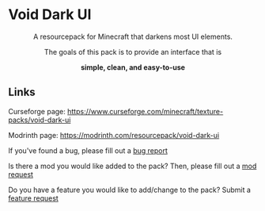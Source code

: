 # Void Dark UI

<p align="center">A resourcepack for Minecraft that darkens most UI elements.</p>
<p align="center">The goals of this pack is to provide an interface that is</p>

**<p align="center">simple, clean, and easy-to-use</p>**

## Links
Curseforge page: https://www.curseforge.com/minecraft/texture-packs/void-dark-ui

Modrinth page: https://modrinth.com/resourcepack/void-dark-ui

If you've found a bug, please fill out a [bug report](https://github.com/VoidedMirror/Void_Dark_UI/issues/new?assignees=&labels=&projects=&template=bug_report.yml)

Is there a mod you would like added to the pack? Then, please fill out a [mod request](https://github.com/VoidedMirror/Void_Dark_UI/issues/new?assignees=&labels=&projects=&template=mod_request.yml)

Do you have a feature you would like to add/change to the pack? Submit a [feature request](https://github.com/VoidedMirror/Void_Dark_UI/issues/new?assignees=&labels=&projects=&template=feature_request.yml)
